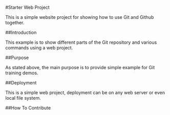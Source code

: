#Starter Web Project

This is a simple website project for showing how to use Git and Github together.

##Introduction

This example is to show different parts of the Git repository and various commands using a web project.

##Purpose

As stated above, the main purpose is to provide simple example for Git training demos.

##Deployment

This is a simple web project, deployment can be on any web server or even local file system.

##How To Contribute